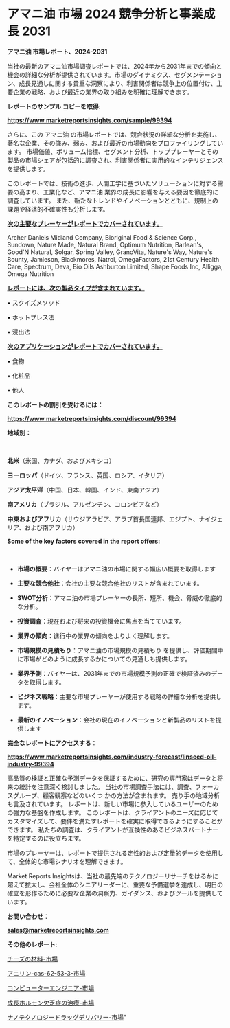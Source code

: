 # アマニ油 市場 2024 競争分析と事業成長 2031

<strong>アマニ油 市場レポート、2024-2031</strong>

当社の最新のアマニ油市場調査レポートでは、2024年から2031年までの傾向と機会の詳細な分析が提供されています。市場のダイナミクス、セグメンテーション、成長見通しに関する貴重な洞察により、利害関係者は競争上の位置付け、主要企業の戦略、および最近の業界の取り組みを明確に理解できます。



<strong>レポートのサンプル コピーを取得:</strong> <a href=https://www.marketreportsinsights.com/sample/99394>

<strong><u>https://www.marketreportsinsights.com/sample/99394</u></strong></a>

さらに、この アマニ油 の市場レポートでは、競合状況の詳細な分析を実施し、著名な企業、その強み、弱み、および最近の市場動向をプロファイリングしています。 市場価値、ボリューム指標、セグメント分析、トッププレーヤーとその製品の市場シェアが包括的に調査され、利害関係者に実用的なインテリジェンスを提供します。

このレポートでは、技術の進歩、人間工学に基づいたソリューションに対する需要の高まり、工業化など、アマニ油 業界の成長に影響を与える要因を徹底的に調査しています。 また、新たなトレンドやイノベーションとともに、規制上の課題や経済的不確実性も分析します。



<strong><u>次の主要なプレーヤーがレポートでカバーされています。</u></strong>

Archer Daniels Midland Company, Bioriginal Food & Science Corp., Sundown, Nature Made, Natural Brand, Optimum Nutrition, Barlean's, Good'N Natural, Solgar, Spring Valley, GranoVita, Nature's Way, Nature's Bounty, Jamieson, Blackmores, Natrol, OmegaFactors, 21st Century Health Care, Spectrum, Deva, Bio Oils Ashburton Limited, Shape Foods Inc, Alligga, Omega Nutrition



<strong><u><b>レポートには、次の製品タイプが含まれています。</b></u></strong>

• スクイズメソッド

• ホットプレス法

• 浸出法



<strong><u><b>次のアプリケーションがレポートでカバーされています。</b></u></strong>

• 食物

• 化粧品

• 他人



<strong><b>このレポートの割引を受けるには：</b></strong>

<a href=https://www.marketreportsinsights.com/discount/99394>

<strong><u>https://www.marketreportsinsights.com/discount/99394</u></strong></a>



<strong>地域別：</strong>

<strong> </strong>



<strong>北米</strong>（米国、カナダ、およびメキシコ）



<strong>ヨーロッパ</strong>（ドイツ、フランス、英国、ロシア、イタリア）



<strong>アジア太平洋</strong>（中国、日本、韓国、インド、東南アジア）



<strong>南アメリカ</strong>（ブラジル、アルゼンチン、コロンビアなど）



<strong>中東およびアフリカ</strong>（サウジアラビア、アラブ首長国連邦、エジプト、ナイジェリア、および南アフリカ）



<strong>Some of the key factors covered in the report offers:</strong>

<strong> </strong>
<ul>
  <li>

<strong>市場の概要</strong>：バイヤーはアマニ油の市場に関する幅広い概要を取得します</li>
  <li>

<strong>主要な競合他社</strong>：会社の主要な競合他社のリストが含まれています。</li>
  <li>

<strong>SWOT分析</strong>：アマニ油の市場プレーヤーの長所、短所、機会、脅威の徹底的な分析。</li>
  <li>

<strong>投資調査</strong>：現在および将来の投資機会に焦点を当てています。</li>
  <li>

<strong>業界の傾向</strong>：進行中の業界の傾向をよりよく理解します。</li>
  <li>

<strong>市場規模の見積もり</strong>：アマニ油の市場規模の見積もり を提供し、評価期間中に市場がどのように成長するかについての見通しも提供します。</li>
  <li>

<strong>業界予測</strong>：バイヤーは、2031年までの市場規模予測の正確で検証済みのデータを取得します。</li>
  <li>

<strong>ビジネス戦略</strong>：主要な市場プレーヤーが使用する戦略の詳細な分析を提供します。</li>
  <li>

<strong>最新のイノベーション</strong>：会社の現在のイノベーションと新製品のリストを提供します</li>
</ul>


<strong>完全なレポートにアクセスする</strong>：

<a href=https://www.marketreportsinsights.com/industry-forecast/linseed-oil-industry-99394>

<strong><u>https://www.marketreportsinsights.com/industry-forecast/linseed-oil-industry-99394</u></strong></a>

高品質の検証と正確な予測データを保証するために、研究の専門家はデータと将来の統計を注意深く検討しました。 当社の市場調査手法には、調査、フォーカスグループ、顧客観察などのいくつ かの方法が含まれます。 売り手の地域分析も言及されています。 レポートは、新しい市場に参入しているユーザーのための強力な基盤を作成します。 このレポートは、クライアントのニーズに応じてカスタマイズして、要件を満たすレポートを確実に取得できるようにすることができます。 私たちの調査は、クライアントが互換性のあるビジネスパートナーを特定するのに役立ちます。

市場のプレーヤーは、レポートで提供される定性的および定量的データを使用して、全体的な市場シナリオを理解できます。

Market Reports Insightsは、当社の最先端のテクノロジーリサーチをはるかに超えて拡大し、会社全体のシニアリーダーに、重要な予備選挙を達成し、明日の確立を形作るために必要な企業の洞察力、ガイダンス、およびツールを提供しています。



<strong><b>お問い合わせ</b></strong>：

<a href=mailto:sales@marketreportsinsights.com>

<strong><u>sales@marketreportsinsights.com</u></strong></a>



<strong>その他のレポート:</strong>

<a href=https://www.linkedin.com/pulse/チーズの材料-市場-2023-swot-分析と成長率-2030-pr-news-hub-dgpuf/>チーズの材料-市場</a>

<a href=https://www.linkedin.com/pulse/アニリン-cas-62-53-3-市場-2023-総利益と主要ベンダー-8tnof/>アニリン-cas-62-53-3-市場</a>

<a href=https://www.linkedin.com/pulse/コンピューターエンジニア-市場-2023-年のダイナミクスとビジネストレンド-xw86f/>コンピューターエンジニア-市場</a>

<a href=https://www.linkedin.com/pulse/成長ホルモン欠乏症の治療-市場-2023-競争分析と事業成長-2030-azlrf/>成長ホルモン欠乏症の治療-市場</a>

<a href=https://www.linkedin.com/pulse/ナノテクノロジードラッグデリバリー-市場-2023-総利益と主要ベンダー-2030-pr-news-hub-keaef/>ナノテクノロジードラッグデリバリー-市場</a>"
